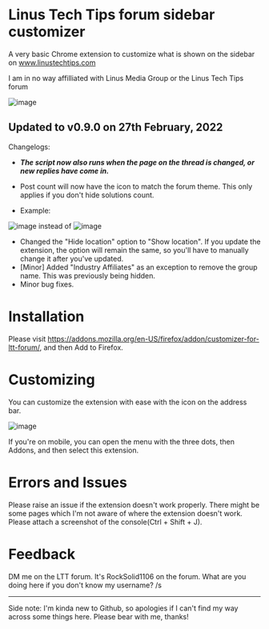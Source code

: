 
# Linus Tech Tips forum sidebar customizer

A very basic Chrome extension to customize what is shown on the sidebar on www.linustechtips.com

I am in no way affilliated with Linus Media Group or the Linus Tech Tips forum

![image](https://user-images.githubusercontent.com/83384667/141053644-68d6a89f-6fa7-4c0a-8a1d-be77f8dddc4c.png)


## Updated to v0.9.0 on 27th February, 2022
Changelogs:
- ***The script now also runs when the page on the thread is changed, or new replies have come in.***

- Post count will now have the icon to match the forum theme. This only applies if you don't hide solutions count.
- Example:

 ![image](https://user-images.githubusercontent.com/84492239/155879565-8fc528c0-4f72-4506-b400-4aae5e2047f4.png)
instead of
  ![image](https://user-images.githubusercontent.com/84492239/155879570-435d1929-c58f-4561-8285-821bfc3eae2c.png)

- Changed the "Hide location" option to "Show location". If you update the extension, the option will remain the same, so you'll have to manually change it after you've updated.
- [Minor] Added "Industry Affiliates" as an exception to remove the group name. This was previously being hidden.
- Minor bug fixes.


# Installation
Please visit https://addons.mozilla.org/en-US/firefox/addon/customizer-for-ltt-forum/, and then Add to Firefox.

# Customizing
You can customize the extension with ease with the icon on the address bar.

![image](https://user-images.githubusercontent.com/84492239/140894601-6875b69f-001a-4e34-a70e-63b4a0f8a5ad.png)

If you're on mobile, you can open the menu with the three dots, then Addons, and then select this extension.



# Errors and Issues
Please raise an issue if the extension doesn't work properly. There might be some pages which I'm not aware of where the extension doesn't work. Please attach a screenshot of the console(Ctrl + Shift + J).

# Feedback
DM me on the LTT forum. It's RockSolid1106 on the forum. What are you doing here if you don't know my username? /s

---------------------------------
Side note: I'm kinda new to Github, so apologies if I can't find my way across some things here. Please bear with me, thanks!


